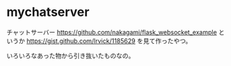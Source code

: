 # mychatserver
チャットサーバー
https://github.com/nakagami/flask_websocket_example
というか
https://gist.github.com/lrvick/1185629
を見て作ったやつ。

いろいろなあった物から引き抜いたものなの。
